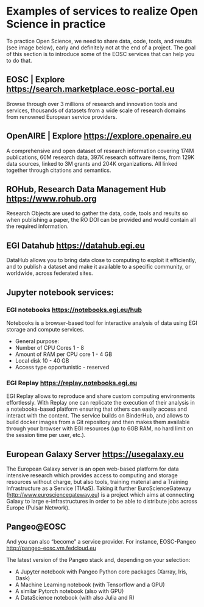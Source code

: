 # Examples of services to realize Open Science in practice
To practice Open Science, we need to share data, code, tools, and results (see image below), early and definitely not at the end of a project. The goal of this section is to introduce some of the EOSC services that can help you to do that. 

## EOSC | Explore https://search.marketplace.eosc-portal.eu 

Browse through over 3 millions of research and innovation tools and services, thousands of datasets from a wide scale of research domains from renowned European service providers.

## OpenAIRE | Explore https://explore.openaire.eu 


A comprehensive and open dataset of research information covering 174M publications, 60M research data, 397K research software items, from 129K data sources, linked to 3M grants and 204K organizations. All linked together through citations and semantics.

## ROHub, Research Data Management Hub https://www.rohub.org 

Research Objects are used to gather the data, code, tools and results so when publishing a paper, the RO DOI can be provided and would contain all the required information.
 
## EGI Datahub https://datahub.egi.eu 


DataHub allows you to bring data close to computing to exploit it efficiently, and to publish a dataset and make it available to a specific community, or worldwide, across federated sites.



## Jupyter notebook services:

### EGI notebooks https://notebooks.egi.eu/hub 

Notebooks is a browser-based tool for interactive analysis of data using EGI storage and compute services.

- General purpose:
- Number of CPU Cores    1 - 8
- Amount of RAM per CPU core    1 - 4 GB
- Local disk    10 - 40 GB
- Access type    opportunistic - reserved 


### EGI Replay https://replay.notebooks.egi.eu 


EGI Replay allows to reproduce and share custom computing environments effortlessly. With Replay one can replicate the execution of their analysis in a notebooks-based platform ensuring that others can easily access and interact with the content. The service builds on BinderHub, and allows to build docker images from a Git repository and then makes them available through your browser with EGI resources (up to 6GB RAM, no hard limit on the session time per user, etc.).

## European Galaxy Server https://usegalaxy.eu 



The European Galaxy server is an open web-based platform for data intensive research which provides access to computing and storage resources without charge, but also tools, training material and a Training Infrastructure as a Service (TIAaS). Taking it further EuroScienceGateway (http://www.eurosciencegateway.eu) is a project which aims at connecting Galaxy to large e-infrastructures in order to be able to distribute jobs across Europe (Pulsar Network).


## Pangeo@EOSC

And you can also “become” a service provider. For instance, EOSC-Pangeo http://pangeo-eosc.vm.fedcloud.eu  


The latest version of the Pangeo stack and, depending on your selection:
- A Jupyter notebook with Pangeo Python core packages (Xarray, Iris, Dask)
- A Machine Learning notebook (with Tensorflow and a GPU)
- A similar Pytorch notebook (also with GPU)
- A DataScience notebook (with also Julia and R)

